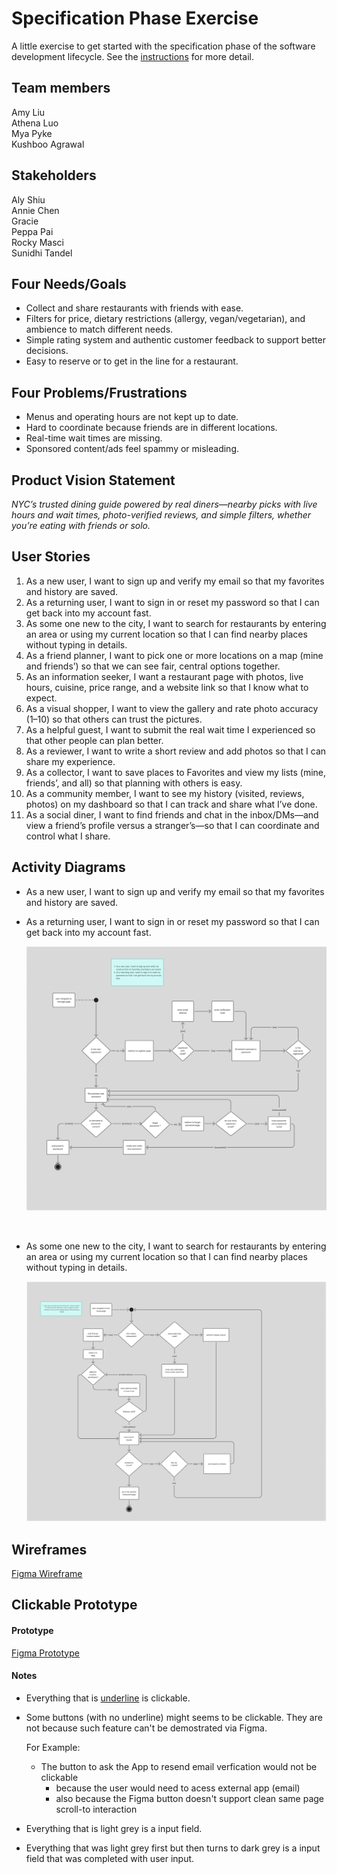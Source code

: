 # Specification Phase Exercise

A little exercise to get started with the specification phase of the software development lifecycle. See the [instructions](instructions.md) for more detail.

## Team members

Amy Liu <br/>
Athena Luo <br/>
Mya Pyke <br/>
Kushboo Agrawal <br/>

## Stakeholders
Aly Shiu <br/> 
Annie Chen <br/> 
Gracie <br/> 
Peppa Pai <br/> 
Rocky Masci <br/> 
Sunidhi Tandel <br/>

## Four Needs/Goals
* Collect and share restaurants with friends with ease.
* Filters for price, dietary restrictions (allergy, vegan/vegetarian), and ambience to match different needs.
* Simple rating system and authentic customer feedback to support better decisions.
* Easy to reserve or to get in the line for a restaurant.

## Four Problems/Frustrations
* Menus and operating hours are not kept up to date.
* Hard to coordinate because friends are in different locations.
* Real-time wait times are missing.
* Sponsored content/ads feel spammy or misleading.


## Product Vision Statement

 *NYC’s trusted dining guide powered by real diners—nearby picks with live hours and wait times, photo-verified reviews, and simple filters, whether you’re eating with friends or solo.*

## User Stories

1. As a new user, I want to sign up and verify my email so that my favorites and history are saved.
2. As a returning user, I want to sign in or reset my password so that I can get back into my account fast.
3. As some one new to the city, I want to search for restaurants by entering an area or using my current location so that I can find nearby places without typing in details.
4. As a friend planner, I want to pick one or more locations on a map (mine and friends’) so that we can see fair, central options together.
5. As an information seeker, I want a restaurant page with photos, live hours, cuisine, price range, and a website link so that I know what to expect.
6. As a visual shopper, I want to view the gallery and rate photo accuracy (1–10) so that others can trust the pictures.
7. As a helpful guest, I want to submit the real wait time I experienced so that other people can plan better.
8. As a reviewer, I want to write a short review and add photos so that I can share my experience.
9. As a collector, I want to save places to Favorites and view my lists (mine, friends’, and all) so that planning with others is easy.
10. As a community member, I want to see my history (visited, reviews, photos) on my dashboard so that I can track and share what I’ve done.
11. As a social diner, I want to find friends and chat in the inbox/DMs—and view a friend’s profile versus a stranger’s—so that I can coordinate and control what I share.

## Activity Diagrams

* As a new user, I want to sign up and verify my email so that my favorites and history are saved.
* As a returning user, I want to sign in or reset my password so that I can get back into my account fast.

  ![Authentication flow](assets/login-UML.png)

<br/> 

* As some one new to the city, I want to search for restaurants by entering an area or using my current location so that I can find nearby places without typing in details.

  ![Authentication flow](assets/location-UML.png)


## Wireframes

[Figma Wireframe](https://www.figma.com/design/SLCo97OuaafxCknkKgHSoW/restaurant-recommendations?node-id=40-67&t=3E7bqyy5o2FIawQH-1)



## Clickable Prototype


#### Prototype

[Figma Prototype](https://www.figma.com/proto/SLCo97OuaafxCknkKgHSoW/restaurant-recommendations?page-id=40%3A67&node-id=141-202&viewport=-7579%2C-98%2C0.94&t=XO67QWLvRS9N7drm-1&scaling=scale-down&content-scaling=fixed&starting-point-node-id=141%3A202)


#### Notes
* Everything that is <u>underline</u> is clickable.  
* Some buttons (with no underline) might seems to be clickable. They are not because such feature can't be demostrated via Figma. 

  For Example: 
  * The button to ask the App to resend email verfication would not be clickable 
    * because the user would need to acess external app (email)
    * also because the Figma button doesn't support clean same page scroll-to interaction

* Everything that is light grey is a input field.  
* Everything that was light grey first but then turns to dark grey is a input field that was completed with user input.

